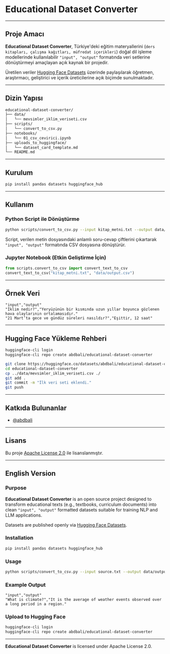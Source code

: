 # Educational Dataset Converter

---

## Proje Amacı

**Educational Dataset Converter**, Türkiye'deki eğitim materyallerini (`ders kitapları, çalışma kağıtları, müfredat içerikleri`) doğal dil işleme modellerinde kullanılabilir `"input", "output"` formatında veri setlerine dönüştürmeyi amaçlayan açık kaynak bir projedir.

Üretilen veriler [Hugging Face Datasets](https://huggingface.co/datasets/abdbali) üzerinde paylaşılarak öğretmen, araştırmacı, geliştirici ve içerik üreticilerine açık biçimde sunulmaktadır.

---

## Dizin Yapısı

```bash
educational-dataset-converter/
├── data/
│   └── mevsimler_iklim_veriseti.csv
├── scripts/
│   └── convert_to_csv.py
├── notebooks/
│   └── 01_csv_cevirici.ipynb
├── uploads_to_huggingface/
│   └── dataset_card_template.md
└── README.md
```

---

## Kurulum

```bash
pip install pandas datasets huggingface_hub
```

---

## Kullanım

### Python Script ile Dönüştürme

```bash
python scripts/convert_to_csv.py --input kitap_metni.txt --output data/mevsimler_iklim_veriseti.csv
```

Script, verilen metin dosyasındaki anlamlı soru-cevap çiftlerini çıkartarak `"input", "output"` formatında CSV dosyasına dönüştürür.

### Jupyter Notebook (Etki̇n Geli̇şti̇rme İçin)

```python
from scripts.convert_to_csv import convert_text_to_csv
convert_text_to_csv("kitap_metni.txt", "data/output.csv")
```

---

## Örnek Veri

```csv
"input","output"
"İklim nedir?","Yeryüzünün bir kısmında uzun yıllar boyunca gözlenen hava olaylarının ortalamasıdır."
"21 Mart’ta gece ve gündüz süreleri nasıldır?","Eşittir, 12 saat"
```

---

## Hugging Face Yükleme Rehberi

```bash
huggingface-cli login
huggingface-cli repo create abdbali/educational-dataset-converter

git clone https://huggingface.co/datasets/abdbali/educational-dataset-converter
cd educational-dataset-converter
cp ../data/mevsimler_iklim_veriseti.csv ./
git add .
git commit -m "İlk veri seti eklendi."
git push
```

---

## Katkıda Bulunanlar

* [@abdbali](https://github.com/abdbali)

---

## Lisans

Bu proje [Apache License 2.0](https://www.apache.org/licenses/LICENSE-2.0) ile lisanslanmıştır.

---

## English Version

### Purpose

**Educational Dataset Converter** is an open source project designed to transform educational texts (e.g., textbooks, curriculum documents) into clean `"input", "output"` formatted datasets suitable for training NLP and LLM applications.

Datasets are published openly via [Hugging Face Datasets](https://huggingface.co/datasets/abdbali).

### Installation

```bash
pip install pandas datasets huggingface_hub
```

### Usage

```bash
python scripts/convert_to_csv.py --input source.txt --output data/output.csv
```

### Example Output

```csv
"input","output"
"What is climate?","It is the average of weather events observed over a long period in a region."
```

### Upload to Hugging Face

```bash
huggingface-cli login
huggingface-cli repo create abdbali/educational-dataset-converter
```

---

**Educational Dataset Converter** is licensed under Apache License 2.0.
